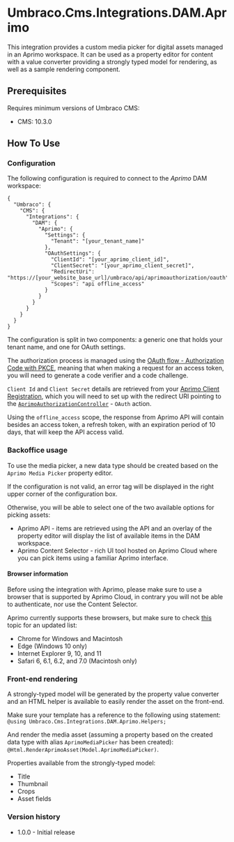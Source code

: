 ﻿# Umbraco.Cms.Integrations.DAM.Aprimo

This integration provides a custom media picker for digital assets managed in an Aprimo workspace. It can be used as a property editor for content with a value converter providing a strongly typed model for rendering, as well as a sample rendering component.

## Prerequisites

Requires minimum versions of Umbraco CMS: 
- CMS: 10.3.0

## How To Use

### Configuration

The following configuration is required to connect to the _Aprimo_ DAM workspace:

```
{
  "Umbraco": {
    "CMS": {
      "Integrations": {
        "DAM": {
          "Aprimo": {
            "Settings": {
              "Tenant": "[your_tenant_name]"
            },
            "OAuthSettings": {
              "ClientId": "[your_aprimo_client_id]",
              "ClientSecret": "[your_aprimo_client_secret]",
              "RedirectUri": "https://[your_website_base_url]/umbraco/api/aprimoauthorization/oauth",
              "Scopes": "api offline_access"
            }
          }
        }
      }
    }
  }
}
```

The configuration is split in two components: a generic one that holds your tenant name, and one for OAuth settings.

The authorization process is managed using the [OAuth flow - Authorization Code with PKCE](https://developers.aprimo.com/marketing-operations/rest-api/authorization/#module7), meaning that when making a request for an access token, you will need to generate a code verifier and a code challenge. 

`Client Id` and `Client Secret` details are retrieved from your [Aprimo Client Registration](https://developers.aprimo.com/marketing-operations/rest-api/authorization/#module2), which you will need to set up with the redirect URI pointing to the [`AprimoAuthorizationController`](https://github.com/umbraco/Umbraco.Cms.Integrations/blob/feature/aprimo-integration/src/Umbraco.Cms.Integrations.DAM.Aprimo/Controllers/AprimoAuthorizationController.cs) - `OAuth` action.

Using the `offline_access` scope, the response from Aprimo API will contain besides an access token, a refresh token, with an expiration period of 10 days, that will keep the API access valid.

### Backoffice usage
To use the media picker, a new data type should be created based on the `Aprimo Media Picker` property editor.

If the configuration is not valid, an error tag will be displayed in the right upper corner of the configuration box.

Otherwise, you will be able to select one of the two available options for picking assets:
- Aprimo API - items are retrieved using the API and an overlay of the property editor will display the list of available items in the DAM workspace.
- Aprimo Content Selector - rich UI tool hosted on Aprimo Cloud where you can pick items using a familiar Aprimo interface.

#### Browser information
Before using the integration with Aprimo, please make sure to use a browser that is supported by Aprimo Cloud, in contrary you will not be able to authenticate, nor use the Content Selector.

Aprimo currently supports these browsers, but make sure to check [this](https://help.aprimo.com/Content/Marketing_Operations_Help/aprimo_basics/browsers_configuring_concept.html) topic for an updated list:
- Chrome for Windows and Macintosh
- Edge (Windows 10 only)
- Internet Explorer 9, 10, and 11
- Safari 6, 6.1, 6.2, and 7.0 (Macintosh only)

### Front-end rendering
A strongly-typed model will be generated by the property value converter and an HTML helper is available to easily render the asset on the front-end.

Make sure your template has a reference to the following using statement:
`@using Umbraco.Cms.Integrations.DAM.Aprimo.Helpers;`

And render the media asset (assuming a property based on the created data type with alias `AprimoMediaPicker` has been created):
`@Html.RenderAprimoAsset(Model.AprimoMediaPicker)`.

Properties available from the strongly-typed model:
- Title
- Thumbnail
- Crops
- Asset fields

### Version history
- 1.0.0 - Initial release
